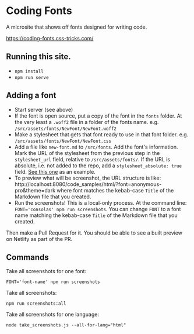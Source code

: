 # Coding Fonts

A microsite that shows off fonts designed for writing code.

https://coding-fonts.css-tricks.com/

## Running this site.

- `npm install`
- `npm run serve`

## Adding a font

- Start server (see above)
- If the font is open source, put a copy of the font in the `fonts` folder. At the very least a `.woff2` file in a folder of the fonts name. e.g. `/src/assets/fonts/NewFont/NewFont.woff2`
- Make a stylesheet that gets that font ready to use in that font folder. e.g. `/src/assets/fonts/NewFont/NewFont.css`
- Add a file like `new-font.md` to `/src/fonts`. Add the font's information. Mark the URL of the stylesheet from the previous step in the `stylesheet_url` field, relative to `/src/assets/fonts/`. If the URL is absolute, i.e. not added to the repo, add a `stylesheet_absolute: true` field. [See this one](https://github.com/chriscoyier/coding-fonts/blob/master/src/fonts/fira-code.md) as an example.
- To preview what will be screenshot, the URL structure is like: http://localhost:8080/code_samples/html/?font=anonymous-pro&theme=dark where font matches the kebab-case `Title` of the Markdown file that you created.
- Run the screenshots! This is a local-only process. At the command line: `FONT='consolas' npm run screenshots`. You can change `FONT` to a font name matching the kebab-case `Title` of the Markdown file that you created.

Then make a Pull Request for it. You should be able to see a built preview on Netlify as part of the PR.

## Commands

Take all screenshots for one font:

```
FONT='font-name' npm run screenshots
```

Take all screenshots:

```
npm run screenshots:all
```

Take all screenshots for one language:

```
node take_screenshots.js --all-for-lang="html"
```
